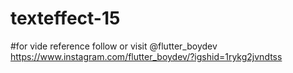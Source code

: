 # texteffect-15
#for vide reference  follow or visit @flutter_boydev 
https://www.instagram.com/flutter_boydev/?igshid=1rykg2jvndtss 

